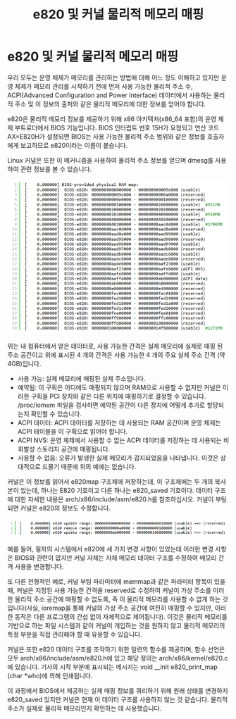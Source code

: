 ﻿---
title:  "e820 및 커널 물리적 메모리 매핑"
excerpt: "Linux Kernel 이야기"

toc: true
toc_sticky: true

categories:
  - Linux Kernel
tags:
  - e820
  - Linux Kernel 이야기
---

# e820 및 커널 물리적 메모리 매핑

우리 모두는 운영 체제가 메모리를 관리하는 방법에 대해 어느 정도 이해하고 있지만 운영 체제가 메모리 관리를 시작하기 전에 먼저 사용 가능한 물리적 주소 수, ACPI(Advanced Configuration and Power Interface) 데이터에서 사용하는 물리적 주소 및 이 정보의 출처와 같은 물리적 메모리에 대한 정보를 얻어야 합니다.

e820은 물리적 메모리 정보를 제공하기 위해 x86 아키텍처(x86_64 포함)의 운영 체제 부트로더에서 BIOS 기능입니다. BIOS 인터럽트 번호 15H가 요청되고 연산 코드 AX=E820H가 설정되면 BIOS는 사용 가능한 물리적 주소 범위와 같은 정보를 호출자에게 보고하므로 e820이라는 이름이 붙습니다.

Linux 커널은 또한 이 메커니즘을 사용하여 물리적 주소 정보를 얻으며 dmesg를 사용하여 관련 정보를 볼 수 있습니다.

![](\assets\images\e820-1.png)

위는 내 컴퓨터에서 얻은 데이터로, 사용 가능한 간격은 실제 메모리에 실제로 매핑 된 주소 공간이고 위에 표시된 4 개의 간격은 사용 가능한 4 개의 주요 실제 주소 간격 (약 4GB)입니다.

- 사용 가능: 실제 메모리에 매핑된 실제 주소입니다.
- 예약됨: 이 구획은 어디에도 매핑되지 않으며 RAM으로 사용할 수 없지만 커널은 이러한 구획을 PCI 장치와 같은 다른 위치에 매핑하기로 결정할 수 있습니다. /proc/iomem 파일을 검사하면 예약된 공간이 다른 장치에 어떻게 추가로 할당되는지 확인할 수 있습니다.
- ACPI 데이터: ACPI 데이터를 저장하는 데 사용되는 RAM 공간이며 운영 체제는 ACPI 테이블을 이 구획으로 읽어야 합니다.
- ACPI NVS: 운영 체제에서 사용할 수 없는 ACPI 데이터를 저장하는 데 사용되는 비휘발성 스토리지 공간에 매핑됩니다.
- 사용할 수 없음: 오류가 발생한 실제 메모리가 감지되었음을 나타냅니다. 이것은 상대적으로 드물기 때문에 위의 예에는 없습니다.

커널은 이 정보를 읽어서 e820map 구조체에 저장하는데, 이 구조체에는 두 개의 복사본이 있는데, 하나는 E820 기호이고 다른 하나는 e820_saved 기호이다. 데이터 구조에 대한 자세한 내용은 arch/x86/include/asm/e820.h를 참조하십시오. 커널이 부팅되면 커널은 e820의 정보도 수정합니다.

![](\assets\images\e820-2.png)

예를 들어, 필자의 시스템에서 e820에 세 가지 변경 사항이 있었는데 이러한 변경 사항은 BIOS와 관련이 없지만 커널 자체는 자체 메모리 데이터 구조를 수정하여 메모리 간격 사용을 변경합니다.

또 다른 전형적인 예로, 커널 부팅 파라미터에 memmap과 같은 파라미터 항목이 있을 때, 커널은 지정된 사용 가능한 간격을 reserved로 수정하여 커널이 가상 주소를 이러한 물리적 주소 공간에 매핑할 수 없도록, 즉 이 물리적 메모리를 사용할 수 없게 하는 것입니다(사실, ioremap을 통해 커널의 가상 주소 공간에 여전히 매핑할 수 있지만, 이러한 동작은 다른 프로그램의 간섭 없이 자체적으로 제어됩니다). 이것은 물리적 메모리를 기반으로 하는 파일 시스템과 같이 커널이 개입하는 것을 원하지 않고 물리적 메모리의 특정 부분을 직접 관리해야 할 때 유용할 수 있습니다.

커널은 또한 e820 데이터 구조를 조작하기 위한 일련의 함수를 제공하며, 함수 선언은 모두 arch/x86/include/asm/e820.h에 있고 해당 정의는 arch/x86/kernel/e820.c에 있습니다. 기사의 시작 부분에 표시되는 메시지는 void __init e820_print_map (char *who)에 의해 인쇄됩니다.

이 과정에서 BIOS에서 제공하는 실제 매핑 정보를 쿼리하기 위해 원래 상태를 변경하지 e820_saved 있지만 커널은 현재 이 데이터 구조를 사용하지 않는 것 같습니다. 물리적 주소가 실제로 물리적 메모리인지 확인하는 데 사용했습니다.
